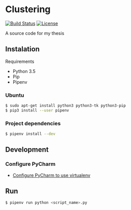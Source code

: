 # Clustering

[![Build Status](https://travis-ci.org/vanam/clustering.svg?branch=master)](https://travis-ci.org/vanam/clustering)
[![License](https://img.shields.io/badge/license-MIT-blue.svg)](/LICENSE)

A source code for my thesis

## Instalation

Requirements

* Python 3.5
* Pip
* Pipenv

### Ubuntu

```bash
$ sudo apt-get install python3 python3-tk python3-pip
$ pip3 install --user pipenv
```

### Project dependencies

```bash
$ pipenv install --dev
```

## Development

### Configure PyCharm

* [Configure PyCharm to use virtualenv](http://exponential.io/blog/2015/02/10/configure-pycharm-to-use-virtualenv/)

## Run

```bash
$ pipenv run python <script_name>.py
```
